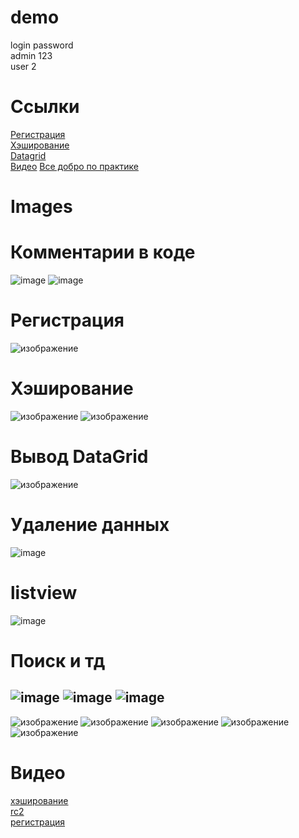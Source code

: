 # demo
login    	password<br>
admin		123<br>
user		2<br>
# Cсылки
[Регистрация](#Регистрация)<br>
[Хэширование](#Хэширование)<br>
[Datagrid](https://github.com/sanyagribanov/demo/blob/main/README.md#%D0%B2%D1%8B%D0%B2%D0%BE%D0%B4-datagrid) <br>
[Видео](#Видео)
[Все добро по практике](https://disk.yandex.ru/d/gFatO9onN4SeJw)
# Images
# Комментарии в коде
![image](https://user-images.githubusercontent.com/86486142/208490197-6abb1e86-5e9c-42ad-991d-484869276b7b.png)
![image](https://user-images.githubusercontent.com/86486142/208886507-7e5f6b62-788b-4608-bbef-1c63c3747aae.png)
# Регистрация
![изображение](https://user-images.githubusercontent.com/86486142/206909040-24c5e575-f20a-4753-8816-76f48c7c0b2d.png)
# Хэширование
![изображение](https://user-images.githubusercontent.com/86486142/206911384-bbca2aa7-a97f-4376-b5cb-9c0954cee39a.png)
![изображение](https://user-images.githubusercontent.com/86486142/206911493-c1220d58-a0ae-4a83-9039-beb0094537d3.png)
# Вывод DataGrid
![изображение](https://user-images.githubusercontent.com/86486142/206923035-880afdea-d926-4c3a-841a-6d19d8c4d6f1.png)
# Удаление данных
![image](https://user-images.githubusercontent.com/86486142/209447759-d5459493-e052-46df-b1f8-6b2869576efd.png)
# listview
![image](https://user-images.githubusercontent.com/86486142/209448085-a300aa40-fdde-4394-a970-b52d7bcf535f.png)
# Поиск и тд
![image](https://user-images.githubusercontent.com/86486142/209448100-4c66b736-f5be-4a4d-b091-f440aea05312.png)
![image](https://user-images.githubusercontent.com/86486142/209448110-8a69d6b2-9df4-4555-ba59-585c11297faa.png)
![image](https://user-images.githubusercontent.com/86486142/209448127-bc0ea6aa-90e4-41eb-9869-ccb4b419dd18.png)
---
![изображение](https://user-images.githubusercontent.com/86486142/203646034-c91b47e7-4b63-4c05-9104-70d759639bc0.png)
![изображение](https://user-images.githubusercontent.com/86486142/203646051-b3ffaba8-7e7f-4810-baf6-67001181b898.png)
![изображение](https://user-images.githubusercontent.com/86486142/203646072-2d42504e-525f-486e-8e62-5474876a134f.png)
![изображение](https://user-images.githubusercontent.com/86486142/203646092-34363564-3548-405d-9086-0b7cfea150fe.png)
![изображение](https://user-images.githubusercontent.com/86486142/203646149-9cb49b97-0e13-427f-a706-913d37785b84.png)

# Видео
[хэширование](https://disk.yandex.ru/i/YD5xOP78-HjhIw) <br>
[rc2](https://disk.yandex.ru/i/xL0PI7pnKGvwHQ) <br>
[регистрация](https://disk.yandex.ru/i/9atGdgGDfgftew) <br>

